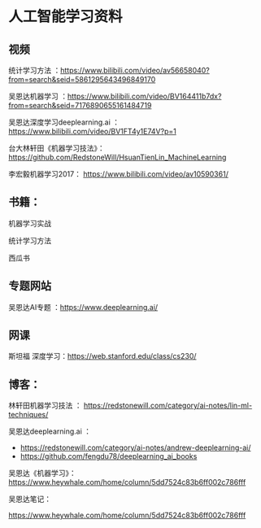 

# 人工智能学习资料

## 视频

 统计学习方法 ：https://www.bilibili.com/video/av56658040?from=search&seid=5861295643496849170

吴恩达机器学习 ：https://www.bilibili.com/video/BV164411b7dx?from=search&seid=7176890655161484719

吴恩达深度学习deeplearning.ai  ：https://www.bilibili.com/video/BV1FT4y1E74V?p=1

台大林轩田《机器学习技法》：https://github.com/RedstoneWill/HsuanTienLin_MachineLearning

李宏毅机器学习2017： https://www.bilibili.com/video/av10590361/

## 书籍：

机器学习实战

统计学习方法

西瓜书

## 专题网站

吴恩达AI专题 ：https://www.deeplearning.ai/

## 网课

斯坦福 深度学习：https://web.stanford.edu/class/cs230/

## 博客：

 林轩田机器学习技法 ： https://redstonewill.com/category/ai-notes/lin-ml-techniques/

吴恩达deeplearning.ai ：

*  https://redstonewill.com/category/ai-notes/andrew-deeplearning-ai/ 		
* https://github.com/fengdu78/deeplearning_ai_books							

吴恩达《机器学习》：https://www.heywhale.com/home/column/5dd7524c83b6ff002c786fff

吴恩达笔记：

https://www.heywhale.com/home/column/5dd7524c83b6ff002c786fff